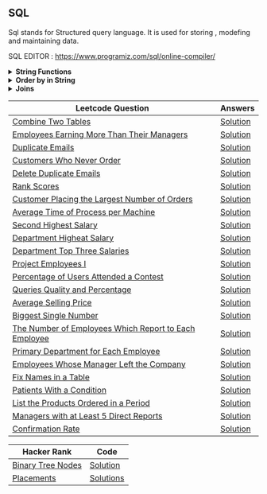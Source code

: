 ## SQL

Sql stands for Structured query language. It is used for storing , modefing and maintaining data.

SQL EDITOR : https://www.programiz.com/sql/online-compiler/  

<details >
<summary><b>String Functions</b></summary>

We will be using table `customer` .

Table : `Customer`
|customer_id|	first_name	|last_name|	age|	country|
|-----------|---------------|----------|-----|----|
|1|	John	|Doe	|31	|USA|
|2|	Robert	|Luna	|22	|USA|
|3|	David	|Robinson|	22	|UK|
|4|	John	|Reinhardt|	25	|UK|
|5|	Betty	|Doe	|28	|UAE|

1. CHARINDEX(character, String) : Finds the index of character in String.

Query : `SELECT first_name , CHARINDEX("o",first_name) AS character_index FROM customers;`  
`Output : `

|first_name|	character_index|
|----------|--------------------|
|John	|2|
|Robert	|2|
|David	|0|
|John	|2|
|Betty	|0|

2. CONCAT(string1 , string2,.....) : It concat two String.

Query : `SELECT first_name || " " || last_name AS Full_Name FROM customers;`  

|Full_Name|
|---------|
|John Doe|
|Robert Luna|
|David Robinson|
|John Reinhardt|
|Betty Doe|

3. LENGTH(String) : Return length of String.

Query : `SELECT LENGTH(first_name) AS length_of_name FROM customers;`   
`Output : `  

|length_of_name|
|---------------|
|4|
|6|
|5|
|4|
|5|

4. REPLACE(String, substr_you_want_to_replace, substr) : This function replaces all occurrences of a substring within a string, with a new substring.  

Query : `SELECT REPLACE(first_name, "tt", "rr") AS replaced_string FROM customers;`  
`Output : `

|replaced_string|
|---------------|
|John|
|Robert|
|David|
|John|
|Berry|

5. REVERSE(string) : Reverse the string.  

Query : `SELECT REVERSE(first_name) AS reversed FROM customers;`  
`Output : `
|reversed|
|--------|
|nhoJ|
|treboR|
|divaD|
|nhoJ|
|ytteB|
6. SUBSTRING(string , start , length) : Retrun substring of the strng.

Query : `SELECT SUBSTRING(first_name, 1,3) AS substring FROM customers;`  
`Output : `

|substring|
|---------|
|Joh|
|Rob|
|Dav|
|Joh|
|Bet|

7. LOWER(string) : convert string to lower case.

Query : `SELECT LOWER(first_name) AS lower FROM customers;`  
`Output : `

|lower|
|------|
|john|
|robert|
|david|
|john|
|betty|

8. UPPER(string) : convert string to upper case.

Query : `SELECT UPPER(first_name) AS lower FROM customers;`  
`Output : `

|upper|
|-----|
|JOHN|
|ROBERT|
|DAVID|
|JOHN|
|BETTY|

</details>

<details >
<summary><b>Order by in String</b></summary>

The table names has column name if we use order by in name column :
|name|
|----|
|C_1|
|C_2|
|C_10|
|C_3|
|C_10|
|C_20|
|C_10|

Query : `SELECT name FROM names ORDER BY name;`  
`output :`
|name|
|----|
|C_1|
|C_10|
|C_100|
|C_1000|
|C_2|
|C_20|
|C_3|

</details>
<details>
<summary><b>Joins</b></summary>

customer_id Table
|id	|
|--|
|1|
|2|
|3|
|NULL|
|5|
|1|
|16|
|14|
|12|
|3|

id_list Table
|id|name|
|----|----|	
|1|a|
|2|b|
|3|c|
|5|x|
|2|m|
|6|j|
|1|z|
|NULL|L|

INNER JOIN
Query : `SELECT * FROM customer_id AS c 
INNER JOIN id_list AS i
ON c.id = i.id;
`  
id | id |name|
|--|--|--|
|1 |1 |a|
|1 |1 |z|
|2 |2 |b|
|2 |2 |m|
|3 |3 |c|
|5 |5 |x|
|1 |1 |a|
|1 |1 |z|
|3 |3 |c|

LEFT JOIN
Query : `SELECT * FROM customer_id AS c 
LEFT JOIN id_list AS i
ON c.id = i.id;
` 
|id|id|name|
|--|--|-|
|1 |1 |a|
|1 |1 |a|
|2 |2 |b|
|3 |3 |c|
|3 |3 |c|
|5 |5 |x|
|2 |2 |m|
|1 |1 |z|
|1 |1 |z|
|NULL| NULL |NULL|
|16| NULL |NULL|
|14| NULL |NULL|
|12| NULL |NULL|

RIGHT JOIN
Query : `SELECT * FROM customer_id AS c 
RIGHT JOIN id_list AS i
ON c.id = i.id;
` 
|id|id|name|
|--|--|-|
|1| 1| a|
|1| 1| z|
|2| 2| b|
|2| 2| m|
|3| 3| c|
|5| 5| x|
|1| 1| a|
|1| 1| z|
|3| 3| c|
|NULL| 6 |j|
|NULL| NULL |L|

OUTER JOIN 

Query : `SELECT * FROM   customer_id AS c 
RIGHT JOIN id_list AS i
ON c.id = i.id
UNION
SELECT * FROM customer_id AS c 
LEFT JOIN id_list AS i
ON c.id = i.id;
`
|id|id|name|
|--|--|-|
|1 |1| a|
|1 |1| z|
|2 |2| b|
|2 |2| m|
|3 |3| c|
|5 |5| x|
|NULL| 6 j|
|NULL| NULL| L|
|NULL| NULL| NULL|
|16 |NULL| NULL|
|14 |NULL| NULL|
|12 |NULL| NULL|


Note : `In c.id = i.id Null values will not be compared as it represent absense of value.`
</details>

| Leetcode Question | Answers |
|-------------------|---------|
[Combine Two Tables](https://leetcode.com/problems/combine-two-tables/submissions/1188306822/) | [Solution](src/sql/combine_two_tables.sql)|
|[Employees Earning More Than Their Managers](https://leetcode.com/problems/employees-earning-more-than-their-managers/description/)|[Solution](src/sql/employees_earning_more_than_their_managers.sql)|
|[Duplicate Emails](https://leetcode.com/problems/duplicate-emails/description/)|[Solution](src/sql/dublicate_emails.sql)|
|[Customers Who Never Order](https://leetcode.com/problems/customers-who-never-order/description/)|[Solution](src/sql/customer_who_never_order.sql)|
|[Delete Duplicate Emails](https://leetcode.com/problems/delete-duplicate-emails/description/)|[Solution]()|
|[Rank Scores](https://leetcode.com/problems/rank-scores/description/)|[Solution](src/sql/rank_score.sql)|
|[Customer Placing the Largest Number of Orders](https://leetcode.com/problems/customer-placing-the-largest-number-of-orders/description/)|[Solution](src/sql/customer_placing_largest_number_of_orders.sql)|
|[Average Time of Process per Machine](https://leetcode.com/problems/average-time-of-process-per-machine/description/?envType=study-plan-v2&envId=top-sql-50)|[Solution](src/sql/average_time_of_process_per_machine.sql)
|[Second Highest Salary](https://leetcode.com/problems/second-highest-salary/description/?lang=pythondata)|[Solution](src/sql/second_highest_salary.sql)|
|[Department Higheat Salary](https://leetcode.com/problems/department-highest-salary/description/?lang=pythondata)|[Solution](src/sql/department_highest_salary.sql)|
|[Department Top Three Salaries](https://leetcode.com/problems/department-top-three-salaries/description/?lang=pythondata)|[Solution](src/sql/department_top_three_salary.sql)|
|[Project Employees I](https://leetcode.com/problems/project-employees-i/description/?envType=study-plan-v2&envId=top-sql-50)|[Solution](src/sql/project_employees_I.sql)|
|[Percentage of Users Attended a Contest](https://leetcode.com/problems/percentage-of-users-attended-a-contest/description/?envType=study-plan-v2&envId=top-sql-50)|[Solution](src/sql/placement_cell.sql)|
|[Queries Quality and Percentage](https://leetcode.com/problems/queries-quality-and-percentage/description/?envType=study-plan-v2&envId=top-sql-50)|[Solution](src/sql/query_quality_and_percentage.sql)|
|[Average Selling Price](https://leetcode.com/problems/average-selling-price/description/?envType=study-plan-v2&envId=top-sql-50)|[Solution](src/sql/average_selling_price.sql)|
|[Biggest Single Number](https://leetcode.com/problems/biggest-single-number/description/?envType=study-plan-v2&envId=top-sql-50)|[Solution](src/sql/biggest_single_number.sql)|
|[The Number of Employees Which Report to Each Employee](https://leetcode.com/problems/the-number-of-employees-which-report-to-each-employee/description/?envType=study-plan-v2&envId=top-sql-50)|[Solution](src/sql/the_number_of_employee.sql)|
|[Primary Department for Each Employee](https://leetcode.com/problems/primary-department-for-each-employee/description/?envType=study-plan-v2&envId=top-sql-50)|[Solution](src/sql/primary_department_for_each_employee.sql)|
|[Employees Whose Manager Left the Company](https://leetcode.com/problems/employees-whose-manager-left-the-company/description/?envType=study-plan-v2&envId=top-sql-50)|[Solution](src/sql/employee_whose_manager_left_the_company.sql)|
|[Fix Names in a Table](https://leetcode.com/problems/fix-names-in-a-table/description/?envType=study-plan-v2&envId=top-sql-50)|[Solution](src/sql/fix_name_in_table.sql)|
|[Patients With a Condition](https://leetcode.com/problems/patients-with-a-condition/description/?envType=study-plan-v2&envId=top-sql-50)|[Solution](src/sql/patients_with_condition.sql)|
|[List the Products Ordered in a Period](https://leetcode.com/problems/list-the-products-ordered-in-a-period/description/?envType=study-plan-v2&envId=top-sql-50)|[Solution](src/sql/list_of_product_ordered_in_a_period.sql)|
|[Managers with at Least 5 Direct Reports](https://leetcode.com/problems/managers-with-at-least-5-direct-reports/description/?envType=study-plan-v2&envId=top-sql-50)|[Solution](src/sql/manager_with_atleast_five_direct_report.sql)|
|[Confirmation Rate](https://leetcode.com/problems/confirmation-rate/description/?envType=study-plan-v2&envId=top-sql-50)|[Solution](src/sql/confirmation_rate.sql)|

|Hacker Rank |Code|
|------------|---|
|[Binary Tree Nodes](https://www.hackerrank.com/challenges/binary-search-tree-1/problem?isFullScreen=true)|[Solution](src/sql/binary_tree_node.sql)|
|[Placements](https://www.hackerrank.com/challenges/placements/problem?isFullScreen=true)|[Solutions](src/sql/placement.sql)|